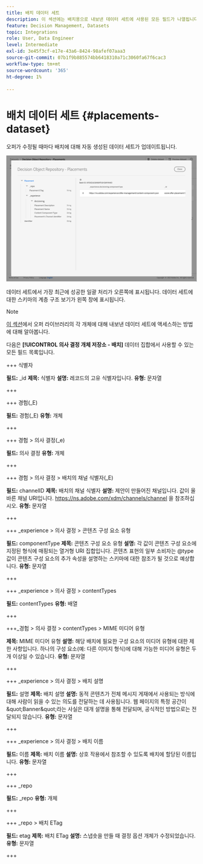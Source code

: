 ```yaml
---
title: 배치 데이터 세트
description: 이 섹션에는 배치용으로 내보낸 데이터 세트에 사용된 모든 필드가 나열됩니다
feature: Decision Management, Datasets
topic: Integrations
role: User, Data Engineer
level: Intermediate
exl-id: 3e45f3cf-e17e-43a6-8424-98afef07aaa3
source-git-commit: 07b1f9b885574bb6418310a71c3060fa67f6cac3
workflow-type: tm+mt
source-wordcount: '365'
ht-degree: 1%

---
```


# 배치 데이터 세트 {#placements-dataset}

오퍼가 수정될 때마다 배치에 대해 자동 생성된 데이터 세트가 업데이트됩니다.

![](../assets/dataset-placements.png)

데이터 세트에서 가장 최근에 성공한 일괄 처리가 오른쪽에 표시됩니다. 데이터 세트에 대한 스키마의 계층 구조 보기가 왼쪽 창에 표시됩니다.

>[!NOTE]
>
>[이 섹션](../export-catalog/access-dataset.md)에서 오퍼 라이브러리의 각 개체에 대해 내보낸 데이터 세트에 액세스하는 방법에 대해 알아봅니다.

다음은 **[!UICONTROL 의사 결정 개체 저장소 - 배치]** 데이터 집합에서 사용할 수 있는 모든 필드 목록입니다.

<!--A placement describes a location or place in a personalized message. It is used to set technical constraints for content that the personalization decision supplies. The placement also represents a request to produce certain types of metrics when an experience event is produced where this placement is involved. For instance, the placement facilitates a personalized clickable image inside an email shown to an end-user. The placement may for instance request from the assembled experience that the click on its image gets reported in an experience event with a metric https://ns.adobe.com/xdm/data/metrics/web/linkclicks and a reference to this placement.-->

+++ 식별자

**필드:** _id
**제목:** 식별자
**설명:** 레코드의 고유 식별자입니다.
**유형:** 문자열

+++

+++ 경험(_E)

**필드:** 경험(_E)
**유형:** 개체

+++

+++ 경험 > 의사 결정(_e)

**필드:** 의사 결정
**유형:** 개체

+++

+++ 경험 > 의사 결정 > 배치의 채널 식별자(_E)

**필드:** channelID
**제목:** 배치의 채널 식별자
**설명:** 제안이 만들어진 채널입니다. 값이 올바른 채널 URI입니다. https://ns.adobe.com/xdm/channels/channel 을 참조하십시오.
**유형:** 문자열

+++

+++ _experience > 의사 결정 > 콘텐츠 구성 요소 유형

**필드:** componentType
**제목:** 콘텐츠 구성 요소 유형
**설명:** 각 값이 콘텐츠 구성 요소에 지정된 형식에 매핑되는 열거형 URI 집합입니다. 콘텐츠 표현의 일부 소비자는 @type 값이 콘텐츠 구성 요소의 추가 속성을 설명하는 스키마에 대한 참조가 될 것으로 예상합니다.
**유형:** 문자열

+++

+++ _experience > 의사 결정 > contentTypes

**필드:** contentTypes
**유형:** 배열

+++

+++_경험 > 의사 결정 > contentTypes > MIME 미디어 유형

**제목:** MIME 미디어 유형
**설명:** 해당 배치에 필요한 구성 요소의 미디어 유형에 대한 제한 사항입니다. 하나의 구성 요소(예: 다른 이미지 형식)에 대해 가능한 미디어 유형은 두 개 이상일 수 있습니다.
**유형:** 문자열

+++

+++ _experience > 의사 결정 > 배치 설명

**필드:** 설명
**제목:** 배치 설명
**설명:** 동적 콘텐츠가 전체 메시지 게재에서 사용되는 방식에 대해 사람이 읽을 수 있는 의도를 전달하는 데 사용됩니다. 웹 페이지의 특정 공간이 \&quot;Banner\&quot;라는 사실은 대개 설명을 통해 전달되며, 공식적인 방법으로는 전달되지 않습니다.
**유형:** 문자열

+++

+++ _experience > 의사 결정 > 배치 이름

**필드:** 이름
**제목:** 배치 이름
**설명:** 상호 작용에서 참조할 수 있도록 배치에 할당된 이름입니다.
**유형:** 문자열

+++

+++ _repo

**필드:** _repo
**유형:** 개체

+++

+++ _repo > 배치 ETag

**필드:** etag
**제목:** 배치 ETag
**설명:** 스냅숏을 만들 때 결정 옵션 개체가 수정되었습니다.
**유형:** 문자열

+++
